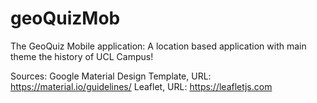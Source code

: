 # geoQuizMob
The GeoQuiz Mobile application: A location based application with main theme the history of UCL Campus!






Sources: Google Material Design Template, URL: https://material.io/guidelines/
         Leaflet, URL: https://leafletjs.com
         
